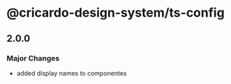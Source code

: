 # @cricardo-design-system/ts-config

## 2.0.0

### Major Changes

- added display names to componentes
